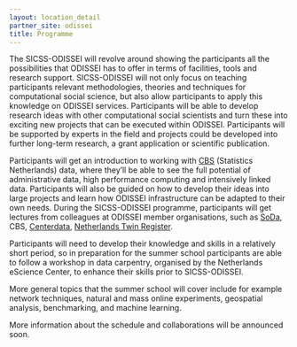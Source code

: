 ```yaml
---
layout: location_detail
partner_site: odissei
title: Programme
---
```


The SICSS-ODISSEI will revolve around showing the participants all the possibilities that ODISSEI has to offer in terms of facilities, tools and research support. SICSS-ODISSEI will not only focus on teaching participants relevant methodologies, theories and techniques for computational social science, but also allow participants to apply this knowledge on ODISSEI services. Participants will be able to develop research ideas with other computational social scientists and turn these into exciting new projects that can be executed within ODISSEI. Participants will be supported by experts in the field and projects could be developed into further long-term research, a grant application or scientific publication.

Participants will get an introduction to working with [CBS](https://www.cbs.nl/) (Statistics Netherlands) data, where they’ll be able to see the full potential of administrative data, high performance computing and intensively linked data. Participants will also be guided on how to develop their ideas into large projects and learn how ODISSEI infrastructure can be adapted to their own needs. During the SICSS-ODISSEI programme, participants will get lectures from colleagues at ODISSEI member organisations, such as [SoDa](https://odissei-data.nl/en/using-soda/), CBS, [Centerdata](https://www.centerdata.nl/en/), [Netherlands Twin Register](https://www.amsterdamumc.org/en/research/institutes/amsterdam-public-health/strengths/aph-cohorts/-netherlands-twin-register-1.htm).

Participants will need to develop their knowledge and skills in a relatively short period, so in preparation for the summer school participants are able to follow a workshop in data carpentry, organised by the Netherlands eScience Center, to enhance their skills prior to SICSS-ODISSEI.

More general topics that the summer school will cover include for example network techniques, natural and mass online experiments, geospatial analysis, benchmarking, and machine learning. 

More information about the schedule and collaborations will be announced soon.
